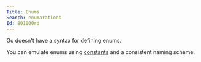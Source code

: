 ```yaml
---
Title: Enums
Search: enumarations
Id: 801000rd
---
```

Go doesn't have a syntax for defining enums.

You can emulate enums using [constants](ch-1047) and a consistent naming scheme.
